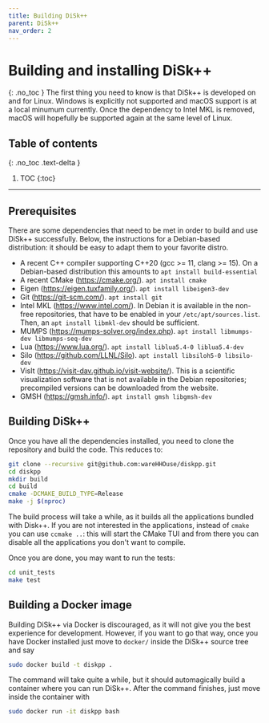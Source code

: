```yaml
---
title: Building DiSk++
parent: DiSk++
nav_order: 2
---
```


# Building and installing DiSk++
{: .no_toc }
The first thing you need to know is that DiSk++ is developed on and for Linux. Windows is explicitly not supported and macOS support is at a local minumum currently. Once the dependency to Intel MKL is removed, macOS will hopefully be supported again at the same level of Linux.

## Table of contents
{: .no_toc .text-delta }

1. TOC
{:toc}

---
## Prerequisites
There are some dependencies that need to be met in order to build and use DiSk++
successfully. Below, the instructions for a Debian-based distribution: it should
be easy to adapt them to your favorite distro.

 * A recent C++ compiler supporting C++20 (gcc >= 11, clang >= 15). On a Debian-based distribution this amounts to `apt install build-essential`
 * A recent CMake (https://cmake.org/). `apt install cmake`
 * Eigen (https://eigen.tuxfamily.org/). `apt install libeigen3-dev`
 * Git (https://git-scm.com/). `apt install git`
 * Intel MKL (https://www.intel.com/). In Debian it is available in the non-free repositories, that have to be enabled in your `/etc/apt/sources.list`. Then, an `apt install libmkl-dev` should be sufficient.
 * MUMPS (https://mumps-solver.org/index.php). `apt install libmumps-dev libmumps-seq-dev`
 * Lua (https://www.lua.org/). `apt install liblua5.4-0 liblua5.4-dev`
 * Silo (https://github.com/LLNL/Silo). `apt install libsiloh5-0 libsilo-dev`
 * VisIt (https://visit-dav.github.io/visit-website/). This is a scientific visualization software that is not available in the Debian repositories; precompiled versions can be downloaded from the website.
 * GMSH (https://gmsh.info/). `apt install gmsh libgmsh-dev`
 

## Building DiSk++
Once you have all the dependencies installed, you need to clone the repository and build the code. This reduces to:

```sh
git clone --recursive git@github.com:wareHHOuse/diskpp.git
cd diskpp
mkdir build
cd build
cmake -DCMAKE_BUILD_TYPE=Release
make -j $(nproc)
```

The build process will take a while, as it builds all the applications bundled with Disk++. If you are not interested in the applications, instead of `cmake` you can use `ccmake ..`: this will start the CMake TUI and from there you can disable all the applications you don't want to compile.

Once you are done, you may want to run the tests:
```sh
cd unit_tests
make test
```

## Building a Docker image
Building DiSk++ via Docker is discouraged, as it will not give you the best experience for development. However, if you want to go that way, once you have Docker installed just move to `docker/` inside the DiSk++ source tree and say
```sh
sudo docker build -t diskpp .
```
The command will take quite a while, but it should automagically build a container where you can run DiSk++. After the command finishes, just move inside the container with
```sh
sudo docker run -it diskpp bash
```
